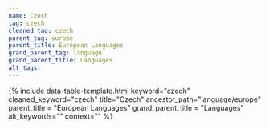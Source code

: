 ```yaml
---
name: Czech
tag: czech
cleaned_tag: czech
parent_tag: europe
parent_title: European Languages
grand_parent_tag: language
grand_parent_title: Languages
alt_tags: 
---
```


{% include data-table-template.html 
  keyword="czech" 
  cleaned_keyword="czech" 
  title="Czech"
  ancestor_path="language/europe" 
  parent_title = "European Languages"
  grand_parent_title = "Languages"
  alt_keywords=""
  context=""
%}

